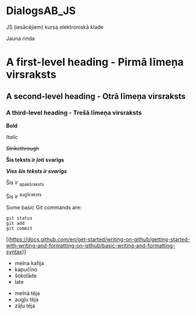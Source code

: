 # DialogsAB_JS
JS (iesācējiem) kursa elektroniskā klade

Jauna rinda  

# A first-level heading - Pirmā līmeņa virsraksts
## A second-level heading - Otrā līmeņa virsraksts
### A third-level heading - Trešā līmeņa virsraksts

**Bold**

*Italic*

~~Strikethrough~~

**Šis teksts ir _ļoti_ svarīgs**

***Viss šis teksts ir svarīgs***

Šis ir <sub>apakšraksts</sub>

Šis ir <sup>augšraksts</sup>

Some basic Git commands are:
```
git status
git add
git commit
```

[(https://docs.github.com/en/get-started/writing-on-github/getting-started-with-writing-and-formatting-on-github/basic-writing-and-formatting-syntax)]  

+ melna kafija  
+ kapučīno  
+ šokolāde  
+ late  
- melnā tēja 
- augļu tēja  
- zāļu tēja     
